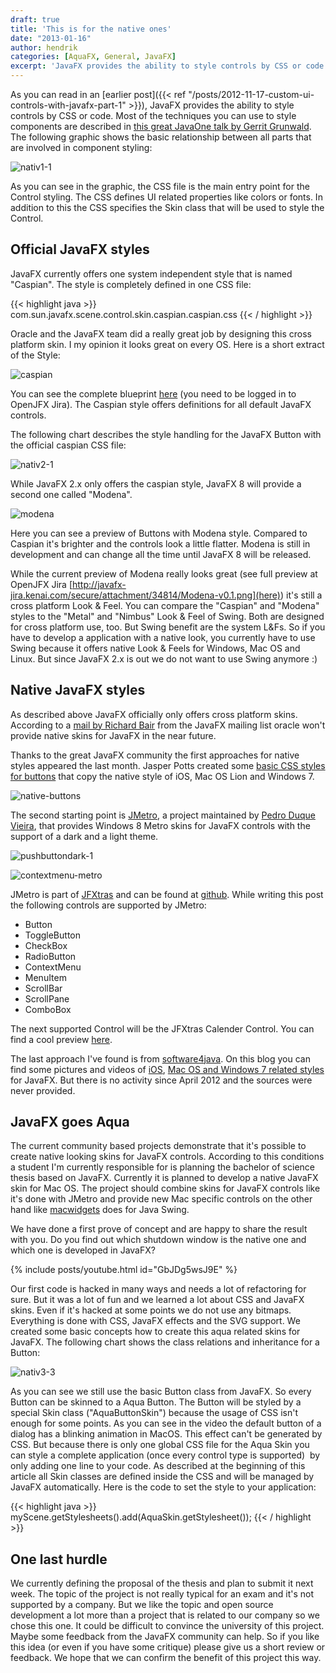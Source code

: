 ```yaml
---
draft: true
title: 'This is for the native ones'
date: "2013-01-16"
author: hendrik
categories: [AquaFX, General, JavaFX]
excerpt: 'JavaFX provides the ability to style controls by CSS or code. We are using this functionallity to create native looking controls.'
---
```

As you can read in an [earlier post]({{< ref "/posts/2012-11-17-custom-ui-controls-with-javafx-part-1" >}}), JavaFX provides the ability to style controls by CSS or code. Most of the techniques you can use to style components are described in [this great JavaOne talk by Gerrit Grunwald](https://oracleus.activeevents.com/connect/sessionDetail.ww?SESSION_ID=2425). The following graphic shows the basic relationship between all parts that are involved in component styling:

![nativ1-1](/posts/guigarage-legacy/nativ1-1.png)

As you can see in the graphic, the CSS file is the main entry point for the Control styling. The CSS defines UI related properties like colors or fonts. In addition to this the CSS specifies the Skin class that will be used to style the Control.

## Official JavaFX styles

JavaFX currently offers one system independent style that is named "Caspian". The style is completely defined in one CSS file:

{{< highlight java >}}
com.sun.javafx.scene.control.skin.caspian.caspian.css
{{< / highlight >}}

Oracle and the JavaFX team did a really great job by designing this cross platform skin. I my opinion it looks great on every OS. Here is a short extract of the Style:

![caspian](/posts/guigarage-legacy/caspian.png)

You can see the complete blueprint [here](http://javafx-jira.kenai.com/secure/attachment/34815/Caspian.png) (you need to be logged in to OpenJFX Jira). The Caspian style offers definitions for all default JavaFX controls.

The following chart describes the style handling for the JavaFX Button with the official caspian CSS file:

![nativ2-1](/posts/guigarage-legacy/nativ2-1.png)

While JavaFX 2.x only offers the caspian style, JavaFX 8 will provide a second one called "Modena".

![modena](/posts/guigarage-legacy/modena.png)

Here you can see a preview of Buttons with Modena style. Compared to Caspian it's brighter and the controls look a little flatter. Modena is still in development and can change all the time until JavaFX 8 will be released.

While the current preview of Modena really looks great (see full preview at OpenJFX Jira [http://javafx-jira.kenai.com/secure/attachment/34814/Modena-v0.1.png](here)) it's still a cross platform Look & Feel. You can compare the "Caspian" and "Modena" styles to the "Metal" and "Nimbus" Look & Feel of Swing. Both are designed for cross platform use, too. But Swing benefit are the system L&Fs. So if you have to develop a application with a native look, you currently have to use Swing because it offers native Look & Feels for Windows, Mac OS and Linux. But since JavaFX 2.x is out we do not want to use Swing anymore :)

## Native JavaFX styles

As described above JavaFX officially only offers cross platform skins. According to a [mail by Richard Bair](http://mail.openjdk.java.net/pipermail/openjfx-dev/2013-January/005281.html) from the JavaFX mailing list oracle won't provide native skins for JavaFX in the near future.

Thanks to the great JavaFX community the first approaches for native styles appeared the last month. Jasper Potts created some [basic CSS styles for buttons](http://fxexperience.com/2011/12/styling-fx-buttons-with-css/) that copy the native style of iOS, Mac OS Lion and Windows 7.

![native-buttons](/posts/guigarage-legacy/native-buttons.png)

The second starting point is [JMetro](http://pixelduke.wordpress.com/2012/10/23/jmetro-windows-8-controls-on-java/), a project maintained by [Pedro Duque Vieira](http://twitter.com/P_Duke), that provides Windows 8 Metro skins for JavaFX controls with the support of a dark and a light theme.

![pushbuttondark-1](/posts/guigarage-legacy/pushbuttondark-1.png)

![contextmenu-metro](/posts/guigarage-legacy/contextmenu-metro.png)

JMetro is part of [JFXtras](http://jfxtras.org) and can be found at [github](https://github.com/JFXtras/jfxtras-styles). While writing this post the following controls are supported by JMetro:

* Button
* ToggleButton
* CheckBox
* RadioButton
* ContextMenu
* MenuItem
* ScrollBar
* ScrollPane
* ComboBox

The next supported Control will be the JFXtras Calender Control. You can find a cool preview [here](http://pixelduke.wordpress.com/2013/01/14/java-calendar-with-a-metro-style/).

The last approach I've found is from [software4java](http://blog.software4java.com). On this blog you can find some pictures and videos of [iOS](http://blog.software4java.com/?p=27), [Mac OS and Windows 7 related styles](http://blog.software4java.com/?p=15) for JavaFX. But there is no activity since April 2012 and the sources were never provided.

## JavaFX goes Aqua

The current community based projects demonstrate that it's possible to create native looking skins for JavaFX controls. According to this conditions a student I'm currently responsible for is planning the bachelor of science thesis based on JavaFX. Currently it is planned to develop a native JavaFX skin for Mac OS. The project should combine skins for JavaFX controls like it's done with JMetro and provide new Mac specific controls on the other hand like [macwidgets](http://code.google.com/p/macwidgets/) does for Java Swing.

We have done a first prove of concept and are happy to share the result with you. Do you find out which shutdown window is the native one and which one is developed in JavaFX?

{% include posts/youtube.html id="GbJDg5wsJ9E" %}

Our first code is hacked in many ways and needs a lot of refactoring for sure. But it was a lot of fun and we learned a lot about CSS and JavaFX skins. Even if it's hacked at some points we do not use any bitmaps. Everything is done with CSS, JavaFX effects and the SVG support. We created some basic concepts how to create this aqua related skins for JavaFX. The following chart shows the class relations and inheritance for a Button:

![nativ3-3](/posts/guigarage-legacy/nativ3-3.png)

As you can see we still use the basic Button class from JavaFX. So every Button can be skinned to a Aqua Button. The Button will be styled by a special Skin class ("AquaButtonSkin") because the usage of CSS isn't enough for some points. As you can see in the video the default button of a dialog has a blinking animation in MacOS. This effect can't be generated by CSS. But because there is only one global CSS file for the Aqua Skin you can style a complete application (once every control type is supported)  by only adding one line to your code. As described at the beginning of this article all Skin classes are defined inside the CSS and will be managed by JavaFX automatically. Here is the code to set the style to your application:

{{< highlight java >}}
myScene.getStylesheets().add(AquaSkin.getStylesheet());
{{< / highlight >}}

## One last hurdle

We currently defining the proposal of the thesis and plan to submit it next week. The topic of the project is not really typical for an exam and it's not supported by a company. But we like the topic and open source development a lot more than a project that is related to our company so we chose this one. It could be difficult to convince the university of this project. Maybe some feedback from the JavaFX community can help. So if you like this idea (or even if you have some critique) please give us a short review or feedback. We hope that we can confirm the benefit of this project this way.
